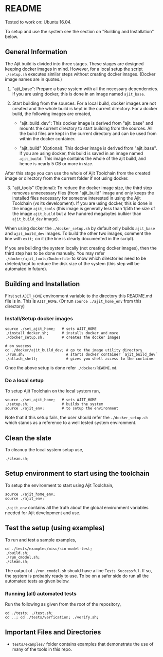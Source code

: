 README
=============
Tested to work on: Ubuntu 16.04.

To setup and use the system see the section
on "Building and Installation" below.


General Information
------------------

The Ajit build is divided into three stages.
These stages are designed keeping docker images in mind.
However, for a local setup the script `./setup.sh` executes
similar steps without creating docker images.
(Docker image names are in quotes.)

1. "ajit\_base":
   Prepare a base system with all the necessary
   dependencies. If you are using docker,
   this is done in an image named `ajit_base`.

2. Start building from the sources. For a local build,
   docker images are not created and the whole build
   is kept in the current directory. For a docker build,
   the following images are created,

    * "ajit\_build\_dev":
      This docker image is derived from "ajit\_base"
      and mounts the current directory to start building
      from the sources. All the build files are kept in the
      current directory and can be used from within the docker
      container.
      
    * "ajit\_build" (Optional):
      This docker image is derived from "ajit\_base".
      If you are using docker, this build is saved
      in an image named `ajit_build`.
      This image contains the whole of the ajit build,
      and hence is nearly 5 GB or more in size.

After this stage you can use the whole of Ajit Toolchain
from the created image or directory from the current folder
if not using docker.

3. "ajit\_tools" (Optional):
   To reduce the docker image size, the third step 
   removes unnecessary files (from "ajit\_build" image 
   and only keeps the installed files necessary for someone interested
   in using the Ajit Toolchain (vs its development).
   If you are using docker, this is done in the image
   `ajit_tools` (this image is generally less than
   1/5th the size of the image `ajit_build` but
   a few hundred megabytes bulkier than `ajit_build_dev` image).

When using docker the `./docker_setup.sh` by default
only builds `ajit_base` and `ajit_build_dev` images.
To build the other two images, comment the line with
`exit;` on it (the line is clearly documented in the script).

If you are building the system locally (not creating docker images),
then the third step has to be done manually.
You may refer `./docker/ajit_tools/Dockerfile` to know
which directories need to be deleted/kept to reduce the 
disk size of the system (this step will be automated in future).


## Building and Installation

First set `AJIT_HOME` environment variable to the
directory this README.md file is in. This is `AJIT_HOME`.
(Or run `source ./ajit_home_env` from this directory)


### Install/Setup docker images

    source ./set_ajit_home;   # sets AJIT_HOME
    ./install_docker.sh;      # installs docker and more
    ./docker_setup.sh;        # creates the docker images 

    # on success
    cd ./docker/ajit_build_dev; # go to the image utility directory
    ./run.sh;                   # starts docker container `ajit_build_dev`
    ./attach_shell;             # gives you shell access to the container

Once the above setup is done refer `./docker/README.md`.


### Do a local setup

To setup Ajit Toolchain on the local system run,

    source ./set_ajit_home;   # sets AJIT_HOME
    ./setup.sh;               # builds the system
    source ./ajit_env;        # to setup the environment

Note that if this setup fails, the user should
refer the `./docker_setup.sh` which stands as a
reference to a well tested system environment.


## Clean the slate

To cleanup the local system setup use,

    ./clean.sh;


## Setup environment to start using the toolchain

To setup the environment to start using Ajit Toolchain,

    source ./ajit_home_env;
    source ./ajit_env;

`./ajit_env` contains all the truth about the global
environment variables needed for Ajit development and use.


## Test the setup (using examples)

To run and test a sample examples,

    cd ./tests/examples/misc/sin-model-test;
    ./build.sh;
    ./run_cmodel.sh;
    ./clean.sh;

The output of `./run_cmodel.sh` should have a line `Tests Successful`.
If so, the system is probably ready to use.
To be on a safer side do run all the automated tests as given below.

### Running (all) automated tests

Run the following as given from the root of the repository,

    cd ./tests; ./test.sh;
    cd ..; cd ./tests/verfication; ./verify.sh;


## Important Files and Directories

* `tests/examples/` folder contains examples that demonstrate the
  use of many of the tools in this repo.



